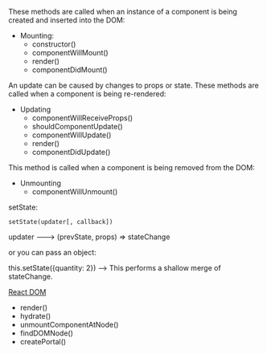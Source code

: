 




These methods are called when an instance of a component is being created and inserted into the DOM:

- Mounting:
    - constructor()
    - componentWillMount()
    - render()
    - componentDidMount()
    

An update can be caused by changes to props or state. These methods are called when a component is being re-rendered:

- Updating
    - componentWillReceiveProps()
    - shouldComponentUpdate()
    - componentWillUpdate()
    - render()
    - componentDidUpdate()
    
    
This method is called when a component is being removed from the DOM:

- Unmounting
    - componentWillUnmount()
    
    
  
  
setState:

```
setState(updater[, callback])
```

updater --->  (prevState, props) => stateChange

or you can pass an object:

this.setState({quantity: 2}) --> This performs a shallow merge of stateChange.
 


[React DOM](https://reactjs.org/docs/react-dom.html#render)


- render()
- hydrate()
- unmountComponentAtNode()
- findDOMNode()
- createPortal()

